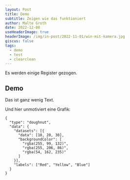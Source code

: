```yaml
---
layout: Post
title: Demo
subtitle: Zeigen wie das funktioniert
author: Malte Groth
date: 2022-12-08
useHeaderImage: true
headerImage: /img/in-post/2022-11-01/win-mit-kamera.jpg
giscus: false
tags:
  - demo
  - test
  - clearclean
---
```

Es werden einige Register gezogen.

<!-- more -->

## Demo

Das ist ganz wenig Text.

Und hier unmotiviert eine Grafik:

```chart
{
  "type": "doughnut",
  "data": {
    "datasets": [{
      "data": [10, 20, 30],
      "backgroundColor": [
        "rgba(255, 99, 132)",
        "rgba(255, 206, 86)",
        "rgba(54, 162, 235)"
      ]
    }],
    "labels": ["Red", "Yellow", "Blue"]
  }
}
```
